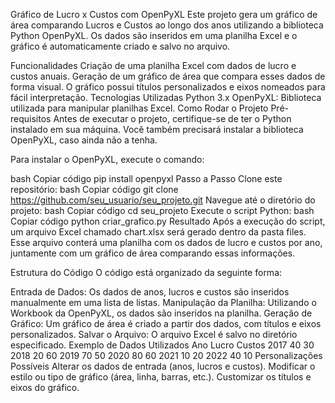 Gráfico de Lucro x Custos com OpenPyXL
Este projeto gera um gráfico de área comparando Lucros e Custos ao longo dos anos utilizando a biblioteca Python OpenPyXL. Os dados são inseridos em uma planilha Excel e o gráfico é automaticamente criado e salvo no arquivo.

Funcionalidades
Criação de uma planilha Excel com dados de lucro e custos anuais.
Geração de um gráfico de área que compara esses dados de forma visual.
O gráfico possui títulos personalizados e eixos nomeados para fácil interpretação.
Tecnologias Utilizadas
Python 3.x
OpenPyXL: Biblioteca utilizada para manipular planilhas Excel.
Como Rodar o Projeto
Pré-requisitos
Antes de executar o projeto, certifique-se de ter o Python instalado em sua máquina. Você também precisará instalar a biblioteca OpenPyXL, caso ainda não a tenha.

Para instalar o OpenPyXL, execute o comando:

bash
Copiar código
pip install openpyxl
Passo a Passo
Clone este repositório:
bash
Copiar código
git clone https://github.com/seu_usuario/seu_projeto.git
Navegue até o diretório do projeto:
bash
Copiar código
cd seu_projeto
Execute o script Python:
bash
Copiar código
python criar_grafico.py
Resultado
Após a execução do script, um arquivo Excel chamado chart.xlsx será gerado dentro da pasta files. Esse arquivo conterá uma planilha com os dados de lucro e custos por ano, juntamente com um gráfico de área comparando essas informações.

Estrutura do Código
O código está organizado da seguinte forma:

Entrada de Dados: Os dados de anos, lucros e custos são inseridos manualmente em uma lista de listas.
Manipulação da Planilha: Utilizando o Workbook da OpenPyXL, os dados são inseridos na planilha.
Geração de Gráfico: Um gráfico de área é criado a partir dos dados, com títulos e eixos personalizados.
Salvar o Arquivo: O arquivo Excel é salvo no diretório especificado.
Exemplo de Dados Utilizados
Ano	Lucro	Custos
2017	40	30
2018	20	60
2019	70	50
2020	80	60
2021	10	20
2022	40	10
Personalizações Possíveis
Alterar os dados de entrada (anos, lucros e custos).
Modificar o estilo ou tipo de gráfico (área, linha, barras, etc.).
Customizar os títulos e eixos do gráfico.
